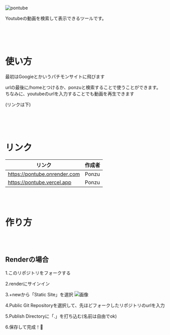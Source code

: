 ![pontube](https://hiracmc.github.io/pt/assets/Pontube.svg)
<br>

Youtubeの動画を検索して表示できるツールです。

<br><br><br>

# 使い方

最初はGoogieとかいうパチモンサイトに飛びます

urlの最後に/homeとつけるか、ponzuと検索することで使うことができます。
<br>
ちなみに、youtubeのurlを入力することでも動画を再生できます

(リンクは下)

<br><br><br>
# リンク
| リンク | 作成者 |
| --------- | --------- |
| https://pontube.onrender.com   | Ponzu   |
| https://pontube.vercel.app   | Ponzu   |

<br><br>
# 作り方

<br><br>

## Renderの場合
1.このリポジトリをフォークする

2.renderにサインイン

3.+newから「Static Site」を選択
![画像](https://hiracmc.github.io/assets/pt1.jpeg)

4.Public Git Repositoryを選択して、先ほどフォークしたリポジトリのurlを入力

5.Publish Directoryに「.」を打ち込む(名前は自由でok)

6.保存して完成！🎉

